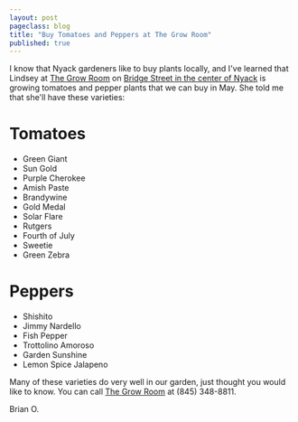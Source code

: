 ```yaml
---
layout: post
pageclass: blog
title: "Buy Tomatoes and Peppers at The Grow Room"
published: true
---
```


I know that Nyack gardeners like to buy plants locally, and I've learned that Lindsey at [The Grow Room](http://www.thegrowroom.com/) on [Bridge Street in the center of Nyack](https://www.google.com/maps/place/The+Grow+Room/@41.0915691,-73.9212437,18z/data=!4m5!3m4!1s0x0:0xa32d17d8aef2f020!8m2!3d41.0917351!4d-73.9209755) is growing tomatoes and pepper plants that we can buy in May. She told me that she'll have these varieties:

# Tomatoes
* Green Giant
* Sun Gold
* Purple Cherokee
* Amish Paste
* Brandywine
* Gold Medal
* Solar Flare
* Rutgers
* Fourth of July
* Sweetie
* Green Zebra

# Peppers
* Shishito
* Jimmy Nardello
* Fish Pepper
* Trottolino Amoroso
* Garden Sunshine
* Lemon Spice Jalapeno

Many of these varieties do very well in our garden, just thought you would like to know. You can call [The Grow Room](http://www.thegrowroom.com/) at (845) 348-8811.

Brian O.





